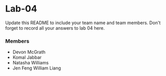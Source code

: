 # Lab-04

Update this README to include your team name and team members. Don't forget to record all your answers to lab 04 here.
### Members
* Devon McGrath
* Komal Jabbar
* Natasha Williams
* Jen Feng William Liang

